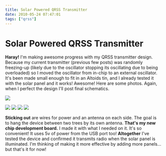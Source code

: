 ```yaml
---
title: Solar Powered QRSS Transmitter
date: 2010-05-24 07:47:01
tags: ["qrss"]
---
```


# Solar Powered QRSS Transmitter

__Haray!__ I'm making awesome progress with my QRSS transmitter design. Because my current transmitter (previous few posts) was randomly freezing-up (likely due to the oscillator stopping its oscillating due to being overloaded) so I moved the oscillator from in-chip to an external oscillator. It's been made small enough to fit in an Altoids tin, and I already tested it with the solar panel and it works! Awesome! Here are some photos. Again, when I perfect the design I'll post final schematics.

<div class="text-center img-border">

[![](https://swharden.com/static/2010/05/24/DSCN0532_thumb.jpg)](https://swharden.com/static/2010/05/24/DSCN0532.jpg)

</div>

<div class="text-center img-border img-small">

[![](https://swharden.com/static/2010/05/24/DSCN0533_thumb.jpg)](https://swharden.com/static/2010/05/24/DSCN0533.jpg)
[![](https://swharden.com/static/2010/05/24/DSCN0535_thumb.jpg)](https://swharden.com/static/2010/05/24/DSCN0535.jpg)
[![](https://swharden.com/static/2010/05/24/DSCN0537_thumb.jpg)](https://swharden.com/static/2010/05/24/DSCN0537.jpg)
[![](https://swharden.com/static/2010/05/24/DSCN0539_thumb.jpg)](https://swharden.com/static/2010/05/24/DSCN0539.jpg)

</div>

__Sticking out__ are wires for power and an antenna on each side. The goal is to hang the device between two trees by its own antenna. __That's my new chip development board.__ I made it with what I needed on it. It's so convenient! It uses 5v of power from the USB port too! __Altogether__ I've tested the device and confirmed it transmits radio when the solar panel is illuminated. I'm thinking of making it more effective by adding more panels... but that's it for now!
